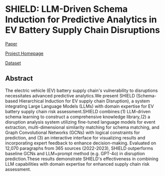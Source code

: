 # SHIELD: LLM-Driven Schema Induction for Predictive Analytics in EV Battery Supply Chain Disruptions

[Paper](https://arxiv.org/pdf/2408.05357)

[Project Homepage](https://f1y1113.github.io/MFI/)

[Dataset](https://drive.google.com/drive/folders/12kH2S9Rr7ev_XejRZ3HNPhKfk01-dSEv?usp=sharing)

## Abstract

The electric vehicle (EV) battery supply chain's vulnerability to disruptions necessitates advanced predictive analytics.We present SHIELD (Schema-based Hierarchical Induction for EV supply chain Disruption), a system integrating Large Language Models (LLMs) with domain expertise for EV battery supply chain risk assessment.SHIELD combines:(1) LLM-driven schema learning to construct a comprehensive knowledge library,(2) a disruption analysis system utilizing fine-tuned language models for event extraction, multi-dimensional similarity matching for schema matching, and Graph Convolutional Networks (GCNs) with logical constraints for prediction, and (3) an interactive interface for visualizing results and incorporating expert feedback to enhance decision-making. Evaluated on 12,070 paragraphs from 365 sources (2022-2023), SHIELD outperforms baseline GCNs and LLM+prompt method (e.g. GPT-4o) in disruption prediction.These results demonstrate SHIELD's effectiveness in combining LLM capabilities with domain expertise for enhanced supply chain risk assessment.
